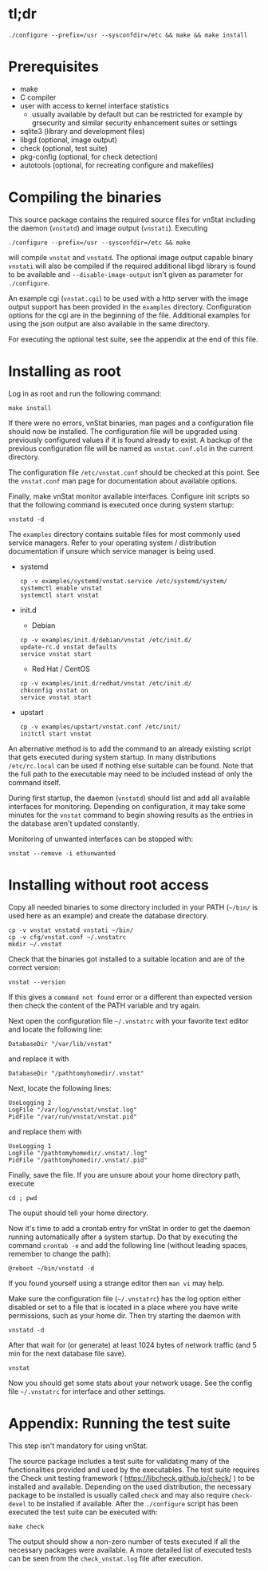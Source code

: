 
# tl;dr

    ./configure --prefix=/usr --sysconfdir=/etc && make && make install


# Prerequisites

 - make
 - C compiler
 - user with access to kernel interface statistics
   - usually available by default but can be restricted for example
     by grsecurity and similar security enhancement suites or settings
 - sqlite3     (library and development files)
 - libgd       (optional, image output)
 - check       (optional, test suite)
 - pkg-config  (optional, for check detection)
 - autotools   (optional, for recreating configure and makefiles)


# Compiling the binaries

This source package contains the required source files for vnStat including
the daemon (`vnstatd`) and image output (`vnstati`). Executing

    ./configure --prefix=/usr --sysconfdir=/etc && make

will compile `vnstat` and `vnstatd`. The optional image output capable binary
`vnstati` will also be compiled if the required additional libgd library is
found to be available and `--disable-image-output` isn't given as parameter
for `./configure`.

An example cgi (`vnstat.cgi`) to be used with a http server with the image
output support has been provided in the `examples` directory. Configuration
options for the cgi are in the beginning of the file. Additional examples
for using the json output are also available in the same directory.

For executing the optional test suite, see the appendix at the end of this
file.


# Installing as root

Log in as root and run the following command:

    make install

If there were no errors, vnStat binaries, man pages and a configuration
file should now be installed. The configuration file will be upgraded using
previously configured values if it is found already to exist. A backup
of the previous configuration file will be named as `vnstat.conf.old` in the
current directory.

The configuration file `/etc/vnstat.conf` should be checked at this point.
See the `vnstat.conf` man page for documentation about available options.

Finally, make vnStat monitor available interfaces. Configure init scripts
so that the following command is executed once during system startup:

    vnstatd -d

The `examples` directory contains suitable files for most commonly used
service managers. Refer to your operating system / distribution
documentation if unsure which service manager is being used.

 * systemd
    ~~~
    cp -v examples/systemd/vnstat.service /etc/systemd/system/
    systemctl enable vnstat
    systemctl start vnstat
    ~~~

 * init.d

   * Debian
    ~~~
    cp -v examples/init.d/debian/vnstat /etc/init.d/
    update-rc.d vnstat defaults
    service vnstat start
    ~~~

   * Red Hat / CentOS
    ~~~
    cp -v examples/init.d/redhat/vnstat /etc/init.d/
    chkconfig vnstat on
    service vnstat start
    ~~~

 * upstart
    ~~~
    cp -v examples/upstart/vnstat.conf /etc/init/
    initctl start vnstat
    ~~~

An alternative method is to add the command to an already existing
script that gets executed during system startup. In many distributions
`/etc/rc.local` can be used if nothing else suitable can be found. Note
that the full path to the executable may need to be included instead of
only the command itself.

During first startup, the daemon (`vnstatd`) should list and add all
available interfaces for monitoring. Depending on configuration, it may
take some minutes for the `vnstat` command to begin showing results as
the entries in the database aren't updated constantly.

Monitoring of unwanted interfaces can be stopped with:

    vnstat --remove -i ethunwanted


# Installing without root access

Copy all needed binaries to some directory included in your PATH
(`~/bin/` is used here as an example) and create the database directory.

    cp -v vnstat vnstatd vnstati ~/bin/
    cp -v cfg/vnstat.conf ~/.vnstatrc
    mkdir ~/.vnstat

Check that the binaries got installed to a suitable location and are of the
correct version:

    vnstat --version

If this gives a `command not found` error or a different than expected
version then check the content of the PATH variable and try again.

Next open the configuration file `~/.vnstatrc` with your favorite text editor
and locate the following line:

    DatabaseDir "/var/lib/vnstat"

and replace it with

    DatabaseDir "/pathtomyhomedir/.vnstat"

Next, locate the following lines:

    UseLogging 2
    LogFile "/var/log/vnstat/vnstat.log"
    PidFile "/var/run/vnstat/vnstat.pid"

and replace them with

    UseLogging 1
    LogFile "/pathtomyhomedir/.vnstat/.log"
    PidFile "/pathtomyhomedir/.vnstat/.pid"

Finally, save the file. If you are unsure about your home directory path, execute

    cd ; pwd

The ouput should tell your home directory.

Now it's time to add a crontab entry for vnStat in order to get the daemon
running automatically after a system startup. Do that by executing the
command `crontab -e` and add the following line (without leading spaces,
remember to change the path):

    @reboot ~/bin/vnstatd -d

If you found yourself using a strange editor then `man vi` may help.

Make sure the configuration file (`~/.vnstatrc`) has the log option either
disabled or set to a file that is located in a place where you have write
permissions, such as your home dir. Then try starting the daemon with

    vnstatd -d

After that wait for (or generate) at least 1024 bytes of network traffic
(and 5 min for the next database file save).

    vnstat

Now you should get some stats about your network usage. See the config
file `~/.vnstatrc` for interface and other settings.


# Appendix: Running the test suite

This step isn't mandatory for using vnStat.

The source package includes a test suite for validating many of the
functionalities provided and used by the executables. The test suite requires
the Check unit testing framework ( https://libcheck.github.io/check/ ) to be
installed and available. Depending on the used distribution, the necessary
package to be installed is usually called `check` and may also require
`check-devel` to be installed if available. After the `./configure` script has
been executed the test suite can be executed with:

    make check

The output should show a non-zero number of tests executed if all the
necessary packages were available. A more detailed list of executed tests
can be seen from the `check_vnstat.log` file after execution.
